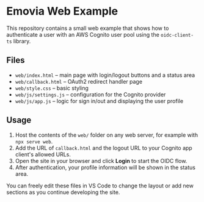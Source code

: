 # Emovia Web Example

This repository contains a small web example that shows how to authenticate a user with an AWS Cognito user pool using the `oidc-client-ts` library.

## Files

- `web/index.html` – main page with login/logout buttons and a status area
- `web/callback.html` – OAuth2 redirect handler page
- `web/style.css` – basic styling
- `web/js/settings.js` – configuration for the Cognito provider
- `web/js/app.js` – logic for sign in/out and displaying the user profile

## Usage

1. Host the contents of the `web/` folder on any web server, for example with `npx serve web`.
2. Add the URL of `callback.html` and the logout URL to your Cognito app client's allowed URLs.
3. Open the site in your browser and click **Login** to start the OIDC flow.
4. After authentication, your profile information will be shown in the status area.

You can freely edit these files in VS Code to change the layout or add new sections as you continue developing the site.
